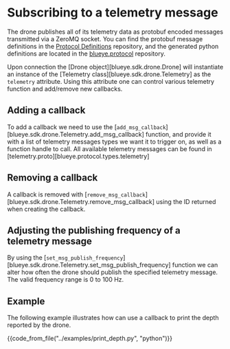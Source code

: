 # Subscribing to a telemetry message

The drone publishes all of its telemetry data as protobuf encoded messages transmitted via a ZeroMQ socket. You can find the protobuf message definitions in the [Protocol Definitions](https://github.com/BluEye-Robotics/ProtocolDefinitions/) repository, and the generated python definitions are located in the [blueye.protocol](https://github.com/BluEye-Robotics/blueye.protocol) repository.

Upon connection the [Drone object][blueye.sdk.drone.Drone] will instantiate an instance of the [Telemetry class][blueye.sdk.drone.Telemetry] as the `telemetry` attribute. Using this attribute one can control various telemetry function and add/remove new callbacks.

## Adding a callback
To add a callback we need to use the [`add_msg_callback`][blueye.sdk.drone.Telemetry.add_msg_callback] function, and provide it with a list of telemetry messages types we want it to trigger on, as well as a function handle to call. All available telemetry messages can be found in [telemetry.proto][blueye.protocol.types.telemetry]

## Removing a callback
A callback is removed with [`remove_msg_callback`][blueye.sdk.drone.Telemetry.remove_msg_callback] using the ID returned when creating the callback.

## Adjusting the publishing frequency of a telemetry message
By using the [`set_msg_publish_frequency`][blueye.sdk.drone.Telemetry.set_msg_publish_frequency] function we can alter how often the drone should publish the specified telemetry message. The valid frequency range is 0 to 100 Hz.

## Example
The following example illustrates how can use a callback to print the depth reported by the drone.

{{code_from_file("../examples/print_depth.py", "python")}}

